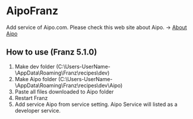# AipoFranz
Add service of Aipo.com. Please check this web site about Aipo. -> [About Aipo](https://aipo.com/)

## How to use (Franz 5.1.0)
1. Make dev folder (C:\Users\-UserName-\AppData\Roaming\Franz\recipes\dev)
2. Make Aipo folder (C:\Users\-UserName-\AppData\Roaming\Franz\recipes\dev\Aipo)
3. Paste all files downloaded to Aipo folder
4. Restart Franz
5. Add service Aipo from service setting. Aipo Service will listed as a developer service.

